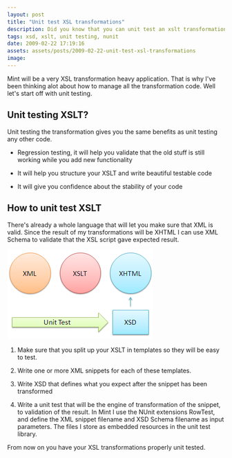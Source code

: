 ```yaml
---
layout: post
title: "Unit test XSL transformations"
description: Did you know that you can unit test an xslt transformation? You do it by using XSD of course.
tags: xsd, xslt, unit testing, nunit
date: 2009-02-22 17:19:16
assets: assets/posts/2009-02-22-unit-test-xsl-transformations
image: 
---
```


Mint will be a very XSL transformation heavy application. That is why I've been thinking alot about how to manage all the transformation code. Well let's start off with unit testing.

## Unit testing XSLT?

Unit testing the transformation gives you the same benefits as unit testing any other code.

* Regression testing, it will help you validate that the old stuff is still working while you add new functionality

* It will help you structure your XSLT and write beautiful testable code

* It will give you confidence about the stability of your code

## How to unit test XSLT

There's already a whole language that will let you make sure that XML is valid. Since the result of my transformations will be XHTML I can use XML Schema to validate that the XSL script gave expected result.

![XSLT unit test model](/assets/posts/2009-02-22-unit-test-xsl-transformations/xslt_unittest.png)

1. Make sure that you split up your XSLT in templates so they will be easy to test.

2. Write one or more XML snippets for each of these templates.

3. Write XSD that defines what you expect after the snippet has been transformed

4. Write a unit test that will be the engine of transformation of the snippet, to validation of the result. In Mint I use the NUnit extensions RowTest, and define the XML snippet filename and XSD Schema filename as input parameters. The files I store as embedded resources in the unit test library.

From now on you have your XSL transformations properly unit tested.
